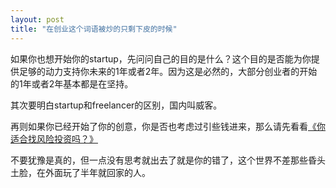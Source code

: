 ```yaml
---
layout: post
title: "在创业这个词语被炒的只剩下皮的时候"
---
```


如果你也想开始你的startup，先问问自己的目的是什么？这个目的是否能为你提供足够的动力支持你未来的1年或者2年。因为这是必然的，大部分创业者的开始的1年或者2年基本都是在坚持。

其次要明白startup和freelancer的区别，国内叫威客。

再则如果你已经开始了你的创意，你是否也考虑过引些钱进来，那么请先看看<a href="http://www.reachvc.com/post/712.html">《你适合找风险投资吗？》</a>

不要犹豫是真的，但一点没有思考就出去了就是你的错了，这个世界不差那些昏头土脸，在外面玩了半年就回家的人。